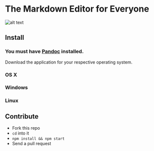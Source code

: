 # The Markdown Editor for Everyone

 ![alt text][screenshot]

 [screenshot]: https://raw.githubusercontent.com/timurtu/markup/master/res/screenshot.png "Markup Screenshot"

## Install

### You must have [Pandoc](http://pandoc.org/ "Pandoc's website") installed.

Download the application for your respective operating system.

### OS X

### Windows

### Linux

## Contribute

- Fork this repo
- `cd` into it
- `npm install && npm start`
- Send a pull request
